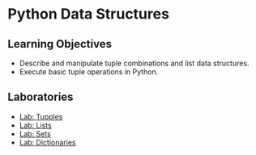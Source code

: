 # Python Data Structures
## Learning Objectives
* Describe and manipulate tuple combinations and list data structures.
* Execute basic tuple operations in Python.

## Laboratories
* [Lab: Tupples](./files/PY0101EN-2-1-Tuples.ipynb)
* [Lab: Lists](./files/PY0101EN-2-2-Lists.ipynb)
* [Lab: Sets](./files/PY0101EN-2-3-Sets.ipynb)
* [Lab: Dictionaries](./files/PY0101EN-2-4-Dictionaries.ipynb)
